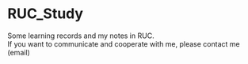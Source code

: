 # RUC_Study
Some learning records and my notes in RUC.  
If you want to communicate and cooperate with me, please contact me (email)